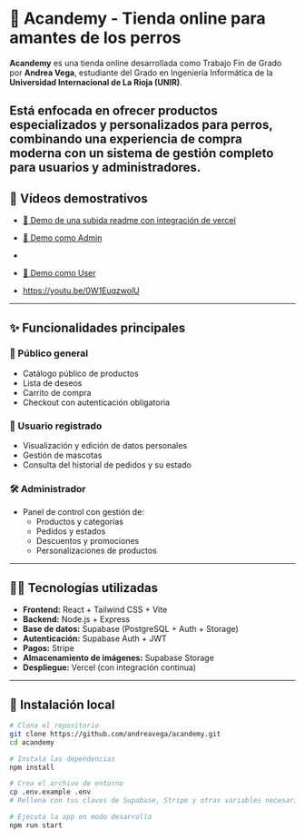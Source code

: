 # 🐾 Acandemy - Tienda online para amantes de los perros

**Acandemy** es una tienda online desarrollada como Trabajo Fin de Grado por **Andrea Vega**, estudiante del Grado en Ingeniería Informática de la **Universidad Internacional de La Rioja (UNIR)**.

Está enfocada en ofrecer productos especializados y personalizados para perros, combinando una experiencia de compra moderna con un sistema de gestión completo para usuarios y administradores.
---
## 🎥 Vídeos demostrativos

- [🔗 Demo de una subida readme con integración de vercel](https://www.youtube.com/watch?v=dQw4w9WgXcQ)

- [🔗 Demo como Admin](https://www.youtube.com/watch?v=TI-m58GOX4g)
- 
- [🔗 Demo como User](https://www.youtube.com/watch?v=0W1EuqzwolU)


- https://youtu.be/0W1EuqzwolU

---

## ✨ Funcionalidades principales

### 🛒 Público general

- Catálogo público de productos
- Lista de deseos
- Carrito de compra
- Checkout con autenticación obligatoria

### 👤 Usuario registrado

- Visualización y edición de datos personales
- Gestión de mascotas
- Consulta del historial de pedidos y su estado

### 🛠️ Administrador

- Panel de control con gestión de:
  - Productos y categorías
  - Pedidos y estados
  - Descuentos y promociones
  - Personalizaciones de productos

---

## 🧑‍💻 Tecnologías utilizadas

- **Frontend:** React + Tailwind CSS + Vite
- **Backend:** Node.js + Express
- **Base de datos:** Supabase (PostgreSQL + Auth + Storage)
- **Autenticación:** Supabase Auth + JWT
- **Pagos:** Stripe
- **Almacenamiento de imágenes:** Supabase Storage
- **Despliegue:** Vercel (con integración continua)

---

## 🚀 Instalación local

```bash
# Clona el repositorio
git clone https://github.com/andreavega/acandemy.git
cd acandemy

# Instala las dependencias
npm install

# Crea el archivo de entorno
cp .env.example .env
# Rellena con tus claves de Supabase, Stripe y otras variables necesarias

# Ejecuta la app en modo desarrollo
npm run start
```
